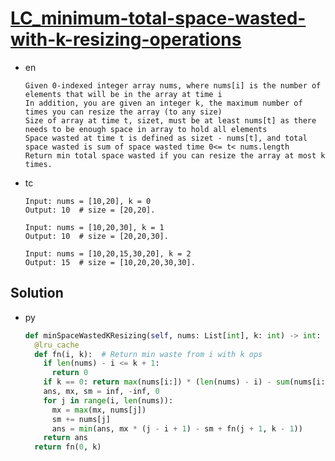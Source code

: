 # [LC_minimum-total-space-wasted-with-k-resizing-operations](https://leetcode.com/problems/minimum-total-space-wasted-with-k-resizing-operations)

* en

  ```en
  Given 0-indexed integer array nums, where nums[i] is the number of elements that will be in the array at time i
  In addition, you are given an integer k, the maximum number of times you can resize the array (to any size)
  Size of array at time t, sizet, must be at least nums[t] as there needs to be enough space in array to hold all elements
  Space wasted at time t is defined as sizet - nums[t], and total space wasted is sum of space wasted time 0<= t< nums.length
  Return min total space wasted if you can resize the array at most k times.
  ```

* tc

  ```tc
  Input: nums = [10,20], k = 0
  Output: 10  # size = [20,20].

  Input: nums = [10,20,30], k = 1
  Output: 10  # size = [20,20,30].

  Input: nums = [10,20,15,30,20], k = 2
  Output: 15  # size = [10,20,20,30,30].
  ```

## Solution

* py

  ```py
  def minSpaceWastedKResizing(self, nums: List[int], k: int) -> int:
    @lru_cache
    def fn(i, k):  # Return min waste from i with k ops
      if len(nums) - i <= k + 1:
        return 0
      if k == 0: return max(nums[i:]) * (len(nums) - i) - sum(nums[i:])
      ans, mx, sm = inf, -inf, 0
      for j in range(i, len(nums)):
        mx = max(mx, nums[j])
        sm += nums[j]
        ans = min(ans, mx * (j - i + 1) - sm + fn(j + 1, k - 1))
      return ans
    return fn(0, k)
  ```
